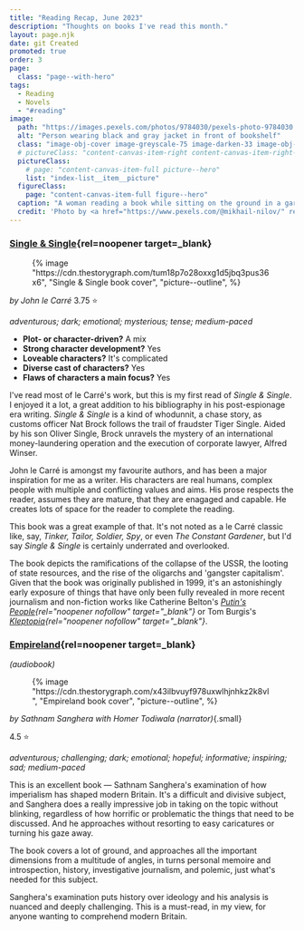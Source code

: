 ```yaml
---
title: "Reading Recap, June 2023"
description: "Thoughts on books I've read this month."
layout: page.njk
date: git Created
promoted: true
order: 3
page:
  class: "page--with-hero"
tags:
  - Reading
  - Novels
  - "#reading"
image:
  path: "https://images.pexels.com/photos/9784030/pexels-photo-9784030.jpeg?auto=compress&cs=tinysrgb&w=1260&h=750&dpr=2"
  alt: "Person wearing black and gray jacket in front of bookshelf"
  class: "image-obj-cover image-greyscale-75 image-darken-33 image-obj-pos-bottom"
  # pictureClass: "content-canvas-item-right content-canvas-item-right--span-3"
  pictureClass:
    # page: "content-canvas-item-full picture--hero"
    list: "index-list__item__picture"
  figureClass:
    page: "content-canvas-item-full figure--hero"
  caption: "A woman reading a book while sitting on the ground in a garden."
  credit: 'Photo by <a href="https://www.pexels.com/@mikhail-nilov/" rel="noopener nofollow" target="_blank">Mikhail Nilov</a> on <a href="https://www.pexels.com/photo/a-woman-reading-a-book-while-sitting-on-the-ground-in-a-garden-9784030/" rel="noopener nofollow" target="_blank">Pexels</a>'
---
```


### [Single & Single](https://app.thestorygraph.com/books/b99d9a47-11f7-4024-95b1-f502d9f2d1ae){rel=noopener target=_blank}

<figure class="content-canvas-item-right content-canvas-item-right--span-4 picture--block">
  {% image "https://cdn.thestorygraph.com/tum18p7o28oxxg1d5jbq3pus36x6", "Single & Single book cover", "picture--outline", %}
</figure>

*by John le Carré*
3.75 ⭐️

*adventurous; dark; emotional; mysterious; tense; medium-paced*

- **Plot- or character-driven?** A mix
- **Strong character development?** Yes
- **Loveable characters?** It's complicated
- **Diverse cast of characters?** Yes
- **Flaws of characters a main focus?** Yes

I've read most of le Carré's work, but this is my first read of *Single & Single*. I enjoyed it a lot, a great addition to his bibliography in his post-espionage era writing. *Single & Single* is a kind of whodunnit, a chase story, as customs officer Nat Brock follows the trail of fraudster Tiger Single. Aided by his son Oliver Single, Brock unravels the mystery of an international money-laundering operation and the execution of corporate lawyer, Alfred Winser.

John le Carré is amongst my favourite authors, and has been a major inspiration for me as a writer. His characters are real humans, complex people with multiple and conflicting values and aims. His prose respects the reader, assumes they are mature, that they are enagaged and capable. He creates lots of space for the reader to complete the reading.

This book was a great example of that. It's not noted as a le Carré classic like, say, *Tinker, Tailor, Soldier, Spy*, or even *The Constant Gardener*, but I'd say *Single & Single* is certainly underrated and overlooked.

The book depicts the ramifications of the collapse of the USSR, the looting of state resources, and the rise of the oligarchs and 'gangster capitalism'. Given that the book was originally published in 1999, it's an astonishingly early exposure of things that have only been fully revealed in more recent journalism and non-fiction works like Catherine Belton's *[Putin's People](https://app.thestorygraph.com/books/dc435f2b-f1db-4a80-8d52-06e12577b6aa){rel="noopener nofollow" target="_blank"}* or Tom Burgis's *[Kleptopia](https://app.thestorygraph.com/books/5fd4dd7d-6dd7-418b-a072-71de2c437afc){rel="noopener nofollow" target="_blank"}*.

### [Empireland](https://app.thestorygraph.com/books/54410dca-602b-4783-8164-c04bd5c13a36){rel=noopener target=_blank}

*(audiobook)*

<figure class="content-canvas-item-right content-canvas-item-right--span-4 picture--block">
  {% image "https://cdn.thestorygraph.com/x43ilbvuyf978uxwlhjnhkz2k8vl", "Empireland book cover", "picture--outline", %}
</figure>

*by Sathnam Sanghera*
*with Homer Todiwala (narrator)*{.small}

4.5 ⭐️

*adventurous; challenging; dark; emotional; hopeful; informative; inspiring; sad; medium-paced*

This is an excellent book — Sathnam Sanghera's examination of how imperialism has shaped modern Britain. It's a difficult and divisive subject, and Sanghera does a really impressive job in taking on the topic without blinking, regardless of how horrific or problematic the things that need to be discussed. And he approaches without resorting to easy caricatures or turning his gaze away.

The book covers a lot of ground, and approaches all the important dimensions from a multitude of angles, in turns personal memoire and introspection, history, investigative journalism, and polemic, just what's needed for this subject.

Sanghera's examination puts history over ideology and his analysis is nuanced and deeply challenging. This is a must-read, in my view, for anyone wanting to comprehend modern Britain.
